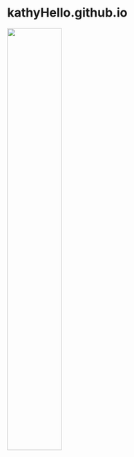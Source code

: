 # kathyHello.github.io
<img src="http://chuantu.biz/t6/319/1527229755x-1404781192.gif" width="50%" height="50%">
